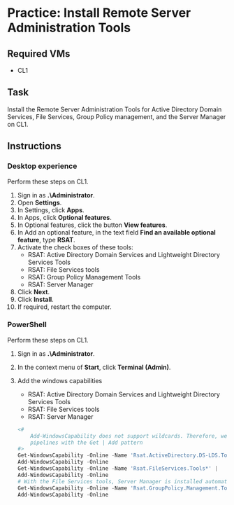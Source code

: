 # Practice: Install Remote Server Administration Tools

## Required VMs

* CL1

## Task

Install the Remote Server Administration Tools for Active Directory Domain Services, File Services, Group Policy management, and the Server Manager on CL1.

## Instructions

### Desktop experience

Perform these steps on CL1.

1. Sign in as **.\Administrator**.
1. Open **Settings**.
1. In Settings, click **Apps**.
1. In Apps, click **Optional features**.
1. In Optional features, click the button **View features**.
1. In Add an optional feature, in the text field **Find an available optional feature**, type **RSAT**.
1. Activate the check boxes of these tools:
    * RSAT: Active Directory Domain Services and Lightweight Directory Services Tools
    * RSAT: File Services tools
    * RSAT: Group Policy Management Tools
    * RSAT: Server Manager
1. Click **Next**.
1. Click **Install**.
1. If required, restart the computer.

### PowerShell

Perform these steps on CL1.

1. Sign in as **.\Administrator**.
1. In the context menu of **Start**, click **Terminal (Admin)**.
1. Add the windows capabilities
    * RSAT: Active Directory Domain Services and Lightweight Directory Services Tools
    * RSAT: File Services tools
    * RSAT: Server Manager

    ````powershell
    <# 
        Add-WindowsCapability does not support wildcards. Therefore, we use
        pipelines with the Get | Add pattern
    #>
    Get-WindowsCapability -Online -Name 'Rsat.ActiveDirectory.DS-LDS.Tools*' |
    Add-WindowsCapability -Online
    Get-WindowsCapability -Online -Name 'Rsat.FileServices.Tools*' | 
    Add-WindowsCapability -Online
    # With the File Services tools, Server Manager is installed automatically
    Get-WindowsCapability -Online -Name 'Rsat.GroupPolicy.Management.Tools*' |
    Add-WindowsCapability -Online    
    ````
